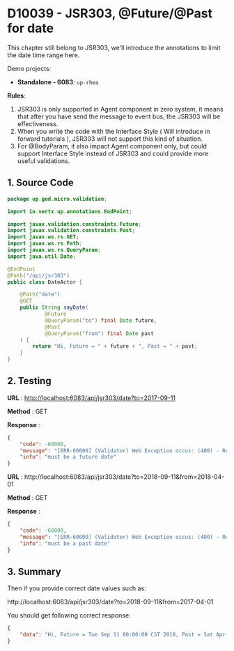 # D10039 - JSR303, @Future/@Past for date

This chapter still belong to JSR303, we'll introduce the annotations to limit the date time range here.

Demo projects:

* **Standalone - 6083**: `up-rhea`

**Rules**:

1. JSR303 is only supported in Agent component in zero system, it means that after you have send the message to event bus, the JSR303 will be effectiveness.
2. When you write the code with the Interface Style \( Will introduce in forward tutorials \), JSR303 will not support this kind of situation.
3. For @BodyParam, it also impact Agent component only, but could support Interface Style instead of JSR303 and could provide more useful validations.

## 1. Source Code

```java
package up.god.micro.validation;

import io.vertx.up.annotations.EndPoint;

import javax.validation.constraints.Future;
import javax.validation.constraints.Past;
import javax.ws.rs.GET;
import javax.ws.rs.Path;
import javax.ws.rs.QueryParam;
import java.util.Date;

@EndPoint
@Path("/api/jsr303")
public class DateActor {

    @Path("date")
    @GET
    public String sayDate(
            @Future
            @QueryParam("to") final Date future,
            @Past
            @QueryParam("from") final Date past
    ) {
        return "Hi, Future = " + future + ", Past = " + past;
    }
}
```

## 2. Testing

**URL** : [http://localhost:6083/api/jsr303/date?to=2017-09-11](http://localhost:6083/api/jsr303/date?to=2017-09-11)

**Method** : GET

**Response** :

```json
{
    "code": -60000,
    "message": "[ERR-60000] (Validator) Web Exception occus: (400) - Request validation failure, class = class up.god.micro.validation.DateActor, method = public java.lang.String up.god.micro.validation.DateActor.sayDate(java.util.Date,java.util.Date), message = must be a future date.",
    "info": "must be a future date"
}
```

**URL** : http://localhost:6083/api/jsr303/date?to=2018-09-11&from=2018-04-01

**Method** : GET

**Response** :

```json
{
    "code": -60000,
    "message": "[ERR-60000] (Validator) Web Exception occus: (400) - Request validation failure, class = class up.god.micro.validation.DateActor, method = public java.lang.String up.god.micro.validation.DateActor.sayDate(java.util.Date,java.util.Date), message = must be a past date.",
    "info": "must be a past date"
}
```

## 3. Summary

Then if you provide correct date values such as:

http://localhost:6083/api/jsr303/date?to=2018-09-11&from=2017-04-01

You should get following correct response:

```json
{
    "data": "Hi, Future = Tue Sep 11 00:00:00 CST 2018, Past = Sat Apr 01 00:00:00 CST 2017"
}
```



